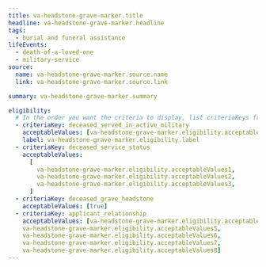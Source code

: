 ```yaml
---
title: va-headstone-grave-marker.title
headline: va-headstone-grave-marker.headline
tags:
  - burial and funeral assistance
lifeEvents:
  - death-of-a-loved-one
  - military-service
source:
  name: va-headstone-grave-marker.source.name
  link: va-headstone-grave-marker.source.link

summary: va-headstone-grave-marker.summary

eligibility:
  # In the order you want the criteria to display, list criteriaKeys from the csv here, each followed by a comma-separated list of which values indicate eligibility for that criteria. Wrap individual values in quotes if they have inner commas.
  - criteriaKey: deceased_served_in_active_military
    acceptableValues: [va-headstone-grave-marker.eligibility.acceptableValues]
    label: va-headstone-grave-marker.eligibility.label
  - criteriaKey: deceased_service_status
    acceptableValues:
      [
        va-headstone-grave-marker.eligibility.acceptableValues1,
        va-headstone-grave-marker.eligibility.acceptableValues2,
        va-headstone-grave-marker.eligibility.acceptableValues3,
      ]
  - criteriaKey: deceased_grave_headstone
    acceptableValues: [true]
  - criteriaKey: applicant_relationship
    acceptableValues: [va-headstone-grave-marker.eligibility.acceptableValues4, 
    va-headstone-grave-marker.eligibility.acceptableValues5, 
    va-headstone-grave-marker.eligibility.acceptableValues6, 
    va-headstone-grave-marker.eligibility.acceptableValues7, 
    va-headstone-grave-marker.eligibility.acceptableValues8]
---
```


